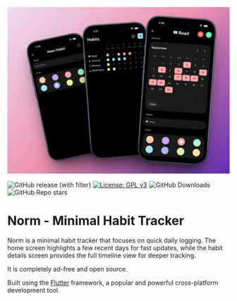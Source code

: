 ![Banner](/screenshots/norm_banner.png)

![GitHub release (with filter)](https://img.shields.io/github/v/release/tusharonly/norm)
[![License: GPL v3](https://img.shields.io/badge/License-GPLv3-blue.svg)](https://www.gnu.org/licenses/gpl-3.0)
![GitHub Downloads](https://img.shields.io/github/downloads/tusharonly/Norm/total)
![GitHub Repo stars](https://img.shields.io/github/stars/tusharonly/norm)

# Norm - Minimal Habit Tracker

Norm is a minimal habit tracker that focuses on quick daily logging. The home screen highlights a few recent days for fast updates, while the habit details screen provides the full timeline view for deeper tracking. 

It is completely ad-free and open source.

Built using the [Flutter](https://flutter.dev/) framework, a popular and powerful cross-platform development tool.